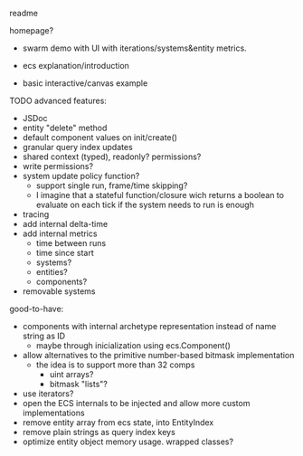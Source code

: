readme

homepage?
- swarm demo with UI with iterations/systems&entity metrics.

- ecs explanation/introduction
- basic interactive/canvas example


TODO advanced features:
- JSDoc
- entity "delete" method
- default component values on init/create()
- granular query index updates
- shared context (typed), readonly? permissions?
- write permissions?
- system update policy function?
    - support single run, frame/time skipping?
    - I imagine that a stateful function/closure wich returns a boolean to evaluate on each tick if the system needs to run is enough
- tracing
- add internal delta-time
- add internal metrics
    - time between runs
    - time since start
    - systems?
    - entities?
    - components?
- removable systems

good-to-have:
- components with internal archetype representation instead of name string as ID
    - maybe through inicialization using ecs.Component()
- allow alternatives to the primitive number-based bitmask implementation 
    - the idea is to support more than 32 comps
        - uint arrays? 
        - bitmask "lists"?
- use iterators? 
- open the ECS internals to be injected and allow more custom implementations
- remove entity array from ecs state, into EntityIndex
- remove plain strings as query index keys
- optimize entity object memory usage. wrapped classes?